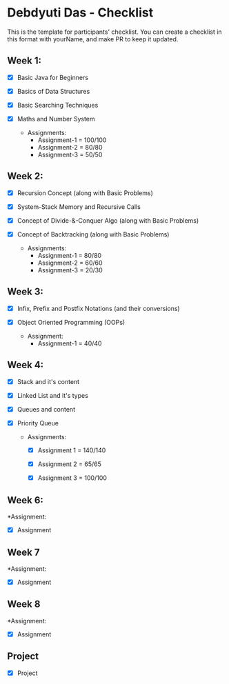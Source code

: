 # Debdyuti Das - Checklist
This is the template for participants' checklist. You can create a checklist in this format with yourName, and make PR to keep it updated.

## Week 1:

- [x] Basic Java for Beginners
- [x] Basics of Data Structures
- [x] Basic Searching Techniques
- [x] Maths and Number System

  * Assignments:
    - Assignment-1 = 100/100
    - Assignment-2 = 80/80
    - Assignment-3 = 50/50

 ## Week 2:
- [x] Recursion Concept (along with Basic Problems)
- [x] System-Stack Memory and Recursive Calls 
- [x] Concept of Divide-&-Conquer Algo (along with Basic Problems)
- [x] Concept of Backtracking (along with Basic Problems)

  * Assignments:
    - Assignment-1 = 80/80
    - Assignment-2 = 60/60
    - Assignment-3 = 20/30

## Week 3:
- [x] Infix, Prefix and Postfix Notations (and their conversions)
- [x] Object Oriented Programming (OOPs)

  * Assignment:
    - Assignment-1 = 40/40

## Week 4:

- [x] Stack and it's content
- [x] Linked List and it's types
- [x] Queues and content
- [x] Priority Queue

  * Assignments:
    - [x] Assignment 1 = 140/140
    - [x] Assignment 2 = 65/65
    - [x] Assignment 3 = 100/100
    
    
## Week 6:
*Assignment:

- [x] Assignment
  
## Week 7
 *Assignment:
 
 - [x] Assignment
 
 
## Week 8
 *Assignment:
 
 - [x] Assignment
 
 ## Project
  - [x] Project
